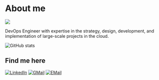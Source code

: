 # About me

![](https://komarev.com/ghpvc/?username=SinaShirparvar&color=green)

DevOps Engineer with expertise in the strategy, design, development, and implementation of large-scale projects in the cloud.


![GitHub stats](https://github-readme-stats.vercel.app/api?username=SinaShirparvar&show_icons=true&theme=merko)


## Find me here

[![LinkedIn](https://img.shields.io/badge/linkedin-%230077B5.svg?style=for-the-badge&logo=linkedin&logoColor=white&color=0072b1)](https://www.linkedin.com/in/sinashirparvar)
[![GMail](https://img.shields.io/badge/gmail-f0f0f0?&style=for-the-badge&logo=gmail&logoColor=white&color=ea4335)](mailto:sina.shirparvar1998@gmail.com)
[![EMail](https://img.shields.io/badge/Outlook-f0f0f0?&style=for-the-badge&logo=microsoftoutlook&logoColor=blue&color=FFF)](mailto:sina.shirparvar@outlook.com)